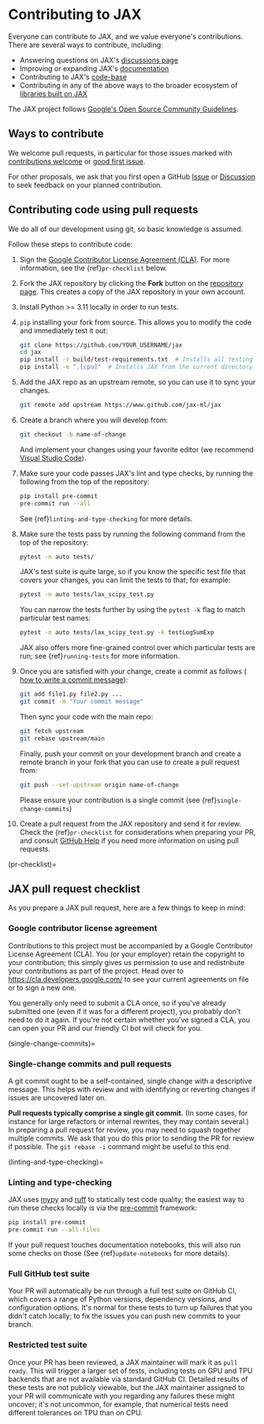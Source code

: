 # Contributing to JAX

<!--* freshness: { reviewed: '2023-11-16' } *-->

Everyone can contribute to JAX, and we value everyone's contributions. There are several
ways to contribute, including:

- Answering questions on JAX's [discussions page](https://github.com/jax-ml/jax/discussions)
- Improving or expanding JAX's [documentation](http://docs.jax.dev/)
- Contributing to JAX's [code-base](http://github.com/jax-ml/jax/)
- Contributing in any of the above ways to the broader ecosystem of [libraries built on JAX](https://github.com/jax-ml/jax#neural-network-libraries)

The JAX project follows [Google's Open Source Community Guidelines](https://opensource.google/conduct/).

## Ways to contribute

We welcome pull requests, in particular for those issues marked with
[contributions welcome](https://github.com/jax-ml/jax/issues?q=is%3Aopen+is%3Aissue+label%3A%22contributions+welcome%22) or
[good first issue](https://github.com/jax-ml/jax/issues?q=is%3Aopen+is%3Aissue+label%3A%22good+first+issue%22).

For other proposals, we ask that you first open a GitHub
[Issue](https://github.com/jax-ml/jax/issues/new/choose) or
[Discussion](https://github.com/jax-ml/jax/discussions)
to seek feedback on your planned contribution.

## Contributing code using pull requests

We do all of our development using git, so basic knowledge is assumed.

Follow these steps to contribute code:

1. Sign the [Google Contributor License Agreement (CLA)](https://cla.developers.google.com/).
   For more information, see the {ref}`pr-checklist` below.

2. Fork the JAX repository by clicking the **Fork** button on the
   [repository page](http://www.github.com/jax-ml/jax). This creates
   a copy of the JAX repository in your own account.

3. Install Python >= 3.11 locally in order to run tests.

4. `pip` installing your fork from source. This allows you to modify the code
   and immediately test it out:

   ```bash
   git clone https://github.com/YOUR_USERNAME/jax
   cd jax
   pip install -r build/test-requirements.txt  # Installs all testing requirements.
   pip install -e ".[cpu]"  # Installs JAX from the current directory in editable mode.
   ```

5. Add the JAX repo as an upstream remote, so you can use it to sync your
   changes.

   ```bash
   git remote add upstream https://www.github.com/jax-ml/jax
   ```

6. Create a branch where you will develop from:

   ```bash
   git checkout -b name-of-change
   ```

   And implement your changes using your favorite editor (we recommend
   [Visual Studio Code](https://code.visualstudio.com/)).

7. Make sure your code passes JAX's lint and type checks, by running the following from
   the top of the repository:

   ```bash
   pip install pre-commit
   pre-commit run --all
   ```

   See {ref}`linting-and-type-checking` for more details.

8. Make sure the tests pass by running the following command from the top of
   the repository:

   ```bash
   pytest -n auto tests/
   ```

   JAX's test suite is quite large, so if you know the specific test file that covers your
   changes, you can limit the tests to that; for example:

   ```bash
   pytest -n auto tests/lax_scipy_test.py
   ```

   You can narrow the tests further by using the `pytest -k` flag to match particular test
   names:

   ```bash
   pytest -n auto tests/lax_scipy_test.py -k testLogSumExp
   ```

   JAX also offers more fine-grained control over which particular tests are run;
   see {ref}`running-tests` for more information.

9. Once you are satisfied with your change, create a commit as follows (
   [how to write a commit message](https://chris.beams.io/posts/git-commit/)):

   ```bash
   git add file1.py file2.py ...
   git commit -m "Your commit message"
   ```

   Then sync your code with the main repo:

   ```bash
   git fetch upstream
   git rebase upstream/main
   ```

   Finally, push your commit on your development branch and create a remote
   branch in your fork that you can use to create a pull request from:

   ```bash
   git push --set-upstream origin name-of-change
   ```

   Please ensure your contribution is a single commit (see {ref}`single-change-commits`)

10. Create a pull request from the JAX repository and send it for review.
    Check the {ref}`pr-checklist` for considerations when preparing your PR, and
    consult [GitHub Help](https://help.github.com/articles/about-pull-requests/)
    if you need more information on using pull requests.

(pr-checklist)=

## JAX pull request checklist

As you prepare a JAX pull request, here are a few things to keep in mind:

### Google contributor license agreement

Contributions to this project must be accompanied by a Google Contributor License
Agreement (CLA). You (or your employer) retain the copyright to your contribution;
this simply gives us permission to use and redistribute your contributions as
part of the project. Head over to <https://cla.developers.google.com/> to see
your current agreements on file or to sign a new one.

You generally only need to submit a CLA once, so if you've already submitted one
(even if it was for a different project), you probably don't need to do it
again. If you're not certain whether you've signed a CLA, you can open your PR
and our friendly CI bot will check for you.

(single-change-commits)=

### Single-change commits and pull requests

A git commit ought to be a self-contained, single change with a descriptive
message. This helps with review and with identifying or reverting changes if
issues are uncovered later on.

**Pull requests typically comprise a single git commit.** (In some cases, for
instance for large refactors or internal rewrites, they may contain several.)
In preparing a pull request for review, you may need to squash together
multiple commits. We ask that you do this prior to sending the PR for review if
possible. The `git rebase -i` command might be useful to this end.

(linting-and-type-checking)=

### Linting and type-checking

JAX uses [mypy](https://mypy.readthedocs.io/) and
[ruff](https://docs.astral.sh/ruff/) to statically test code quality; the
easiest way to run these checks locally is via the
[pre-commit](https://pre-commit.com/) framework:

```bash
pip install pre-commit
pre-commit run --all-files
```

If your pull request touches documentation notebooks, this will also run some checks
on those (See {ref}`update-notebooks` for more details).

### Full GitHub test suite

Your PR will automatically be run through a full test suite on GitHub CI, which
covers a range of Python versions, dependency versions, and configuration options.
It's normal for these tests to turn up failures that you didn't catch locally; to
fix the issues you can push new commits to your branch.

### Restricted test suite

Once your PR has been reviewed, a JAX maintainer will mark it as `pull ready`. This
will trigger a larger set of tests, including tests on GPU and TPU backends that are
not available via standard GitHub CI. Detailed results of these tests are not publicly
viewable, but the JAX maintainer assigned to your PR will communicate with you regarding
any failures these might uncover; it's not uncommon, for example, that numerical tests
need different tolerances on TPU than on CPU.
